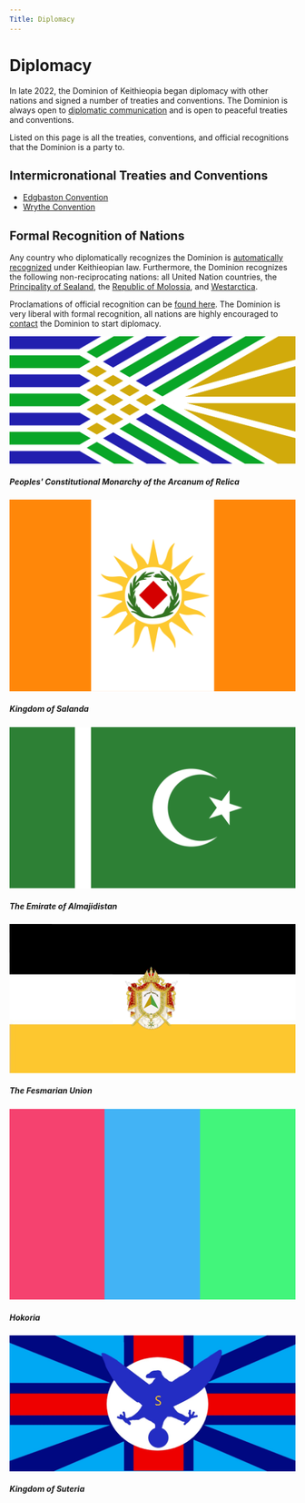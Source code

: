 ```yaml
---
Title: Diplomacy
---
```


# Diplomacy
In late 2022, the Dominion of Keithieopia began diplomacy with other nations and signed a number of treaties and 
conventions. The Dominion is always open to [diplomatic communication](/?contact) and is open to peaceful treaties
and conventions.

Listed on this page is all the treaties, conventions, and official recognitions that the Dominion is a party to. 


## Intermicronational Treaties and Conventions
- [Edgbaston Convention](/assets/diplomacy/edgbaston-convention.pdf)
- [Wrythe Convention](/assets/diplomacy/wrythe-convention.png)

## Formal Recognition of Nations
Any country who diplomatically recognizes the Dominion is [automatically recognized](https://wiki.keithieopia.org/doku.php?id=kcn:2023-22) 
under Keithieopian law. Furthermore, the Dominion recognizes the following non-reciprocating nations: all United 
Nation countries, the [Principality of Sealand](https://sealandgov.org/), the 
[Republic of Molossia](https://www.molossia.org/), and [Westarctica](https://westarctica.info).

Proclamations of official recognition can be [found here](https://wiki.keithieopia.org/doku.php?id=proc:start). The
Dominion is very liberal with formal recognition, all nations are highly encouraged to [contact](/?contact) the 
Dominion to start diplomacy. 

<div class="row">
  <div class="column text-center">
    <img class="img" src="/assets/flags/parsecha.png">
    <h5>Peoples' Constitutional Monarchy of the Arcanum of Relica</h5>
  </div>
  <div class="column text-center">
    <img class="img" src="/assets/flags/salanda.png">
    <h5>Kingdom of Salanda</h5>
  </div>
  <div class="column text-center">
    <img class="img" src="/assets/flags/almajidistan.png">
    <h5>The Emirate of Almajidistan</h5>
  </div>
  <div class="column text-center">
    <img class="img" src="/assets/flags/fesmar.jpg">
    <h5>The Fesmarian Union</h5>
  </div>
</div>
<div class="row">
  <div class="column text-center"></div>
  <div class="column text-center">
    <span><img class="img" src="/assets/flags/hokoria.png">
    <h5>Hokoria</h5>
  </div>
  <div class="column text-center">
    <img class="img" src="/assets/flags/suteria.jpg">
    <h5>Kingdom of Suteria</h5>
  </div>
  <div class="column text-center"></div>
</div>




